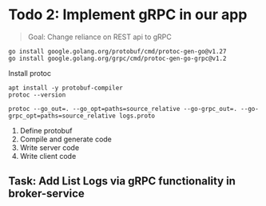 # Todo 2: Implement gRPC in our app 

> Goal: Change reliance on REST api to gRPC

```console
go install google.golang.org/protobuf/cmd/protoc-gen-go@v1.27
go install google.golang.org/grpc/cmd/protoc-gen-go-grpc@v1.2
```

Install protoc
```console
apt install -y protobuf-compiler
protoc --version

protoc --go_out=. --go_opt=paths=source_relative --go-grpc_out=. --go-grpc_opt=paths=source_relative logs.proto
```

1. Define protobuf
2. Compile and generate code
3. Write server code
4. Write client code

## Task: Add List Logs via gRPC functionality in broker-service


